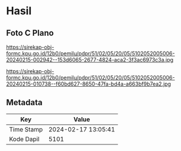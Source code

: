 # Hasil

## Foto C Plano

https://sirekap-obj-formc.kpu.go.id/12b0/pemilu/pdpr/51/02/05/20/05/5102052005006-20240215-002942--153d6065-2677-4824-aca2-3f3ac6973c3a.jpg

https://sirekap-obj-formc.kpu.go.id/12b0/pemilu/pdpr/51/02/05/20/05/5102052005006-20240215-010738--f60bd627-8650-47fa-bd4a-a663bf9b7ea2.jpg


## Metadata

| Key        | Value               |
| ---------- | ------------------- |
| Time Stamp | 2024-02-17 13:05:41 |
| Kode Dapil | 5101                |



